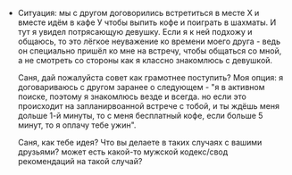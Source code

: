 
* Ситуация: мы с другом договорились встретиться в месте Х и вместе идём в кафе У чтобы выпить кофе и поиграть в шахматы. И тут я увидел потрясающую девушку. Если я к ней подхожу и общаюсь, то это лёгкое неуважение ко времени моего друга - ведь он специально пришёл ко мне на встречу, чтобы общаться со мной, а не смотреть со стороны как я классно знакомлюсь с девушкой.
  
  Саня, дай пожалуйста совет как грамотнее поступить?
  Моя опция: я договариваюсь с другом заранее о следующем - "я в активном поиске, поэтому я знакомлюсь везде и всегда. но если это происходит на запланирвоанной встрече с тобой, и ты ждёшь меня дольше 1-й минуты, то с меня бесплатный кофе, если больше 5 минут, то я оплачу тебе ужин".
  
  Саня, как тебе идея? Что вы делаете в таких случаях с вашими друзьями? может есть какой-то мужской кодекс/свод рекомендаций на такой случай?
